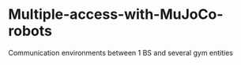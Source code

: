 # Multiple-access-with-MuJoCo-robots
Communication environments between 1 BS and several gym entities
